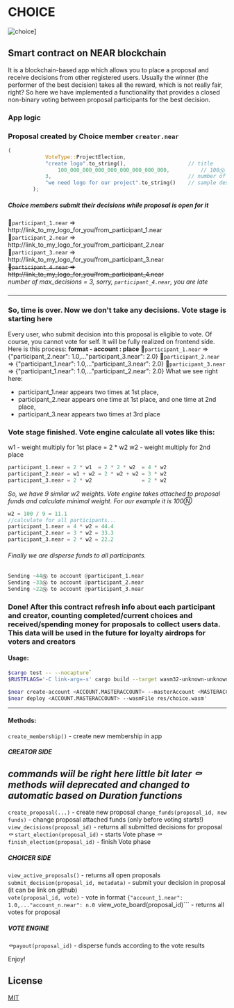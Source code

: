 # CHOICE 
![choice](https://github.com/YellingOilbird/choice/assets/logo2.svg)] 
## Smart contract on NEAR blockchain

It is a blockchain-based app which allows you to place a proposal and receive decisions from other registered users.
Usually the winner (the performer of the best decision) takes all the reward, which is not really fair, right?
So here we have implemented a functionality that provides a closed non-binary voting between proposal participants for the best decision.

### App logic
### Proposal created by Choice member ```creator.near```
```rust
(
			VoteType::ProjectElection,          
			"create logo".to_string(),                    // title  
                100_000_000_000_000_000_000_000_000,          // 100Ⓝ  
			3,                                            // number of max_decisions  
			"we need logo for our project".to_string()    // sample description  
		);
```
##### Choice members submit their decisions while proposal is open for it
👨```participant_1.near``` =>  http://link_to_my_logo_for_you/from_participant_1.near   
👨```participant_2.near``` =>  http://link_to_my_logo_for_you/from_participant_2.near  
👨```participant_3.near``` =>  http://link_to_my_logo_for_you/from_participant_3.near  
~~👤```participant_4.near``` =>  http://link_to_my_logo_for_you/from_participant_4.near~~  
*number of max_decisions = 3, sorry, ```participant_4.near```, you are late*
#####
---
### So, time is over. Now we don't take any decisions. Vote stage is starting here
Every user, who submit decision into this proposal is eligible to vote. Of course, you cannot vote for self.
It will be fully realized on frontend side. Here is this process:
**format - account : place**
👨```participant_1.near``` =>  {"participant_2.near": 1.0,..."participant_3.near": 2.0}
👨```participant_2.near``` =>  {"participant_1.near": 1.0,..."participant_3.near": 2.0}
👨```participant_3.near``` =>  {"participant_1.near": 1.0,..."participant_2.near": 2.0}
What we see right here: 
- participant_1.near appears two times at 1st place,
- participant_2.near appears one time at 1st place, and one time at 2nd place,
- participant_3.near appears two times at 3rd place
### Vote stage finished. Vote engine calculate all votes like this:
w1 - weight multiply for 1st place = 2 * w2 
w2 - weight multiply for 2nd place 
```rust
participant_1.near = 2 * w1  = 2 * 2 * w2  = 4 * w2
participant_2.near = w1 + w2 = 2 * w2 + w2 = 3 * w2 
participant_3.near = 2 * w2                = 2 * w2 
```
*So, we have 9 similar w2 weights. Vote engine takes attached to proposal funds and calculate minimal weight. For our example it is 100Ⓝ*

```rust
w2 = 100 / 9 = 11.1
//calculate for all participants...
participant_1.near = 4 * w2 = 44.4
participant_2.near = 3 * w2 = 33.3
participant_3.near = 2 * w2 = 22.2
```
###### Finally we are disperse funds to all participants.
```rust
Sending ~44Ⓝ to account @participant_1.near
Sending ~33Ⓝ to account @participant_2.near
Sending ~22Ⓝ to account @participant_3.near
```
### Done! After this contract refresh info about each participant and creator, counting completed/current choices and received/spending money for proposals to collect users data. This data will be used in the future for loyalty airdrops for voters and creators

#### Usage:

```bash
$cargo test -- --nocapture`
$RUSTFLAGS='-C link-arg=-s' cargo build --target wasm32-unknown-unknown --release`
```
```bash
$near create-account <ACCOUNT.MASTERACCOUNT> --masterAccount <MASTERACCOUNT>
$near deploy <ACCOUNT.MASTERACCOUNT> --wasmFile res/choice.wasm'
```

---

#### Methods:
```create_membership()```                    - create new membership in app
##### CREATOR SIDE
*<near> commands wiil be right here little bit later*
*⚰️ methods wiil deprecated and changed to automatic based on Duration functions*
---
```create_proposal(...)```                   - create new proposal 
```change_funds(proposal_id, new funds)```   - change proposal attached funds (only before voting starts!) 
```view_decisions(proposal_id)```            - returns all submitted decisions for proposal  
*⚰️* ```start_election(proposal_id)```       - starts Vote phase
*⚰️* ```finish_election(proposal_id)```      - finish Vote phase 
##### CHOICER SIDE 
```view_active_proposals()```                 - returns all open proposals  
```submit_decision(proposal_id, metadata)```  - submit your decision in proposal (it can be link on github)   
```vote(proposal_id, vote)```                 - vote in format ```{"account_1.near": 1.0,..."account_n.near": n.0
```view_vote_board(proposal_id)```            - returns all votes for proposal
##### VOTE ENGINE       
*⚰️*```payout(proposal_id)```                 - disperse funds according to the vote results

Enjoy!  



## License
[MIT](https://choosealicense.com/licenses/mit/)
